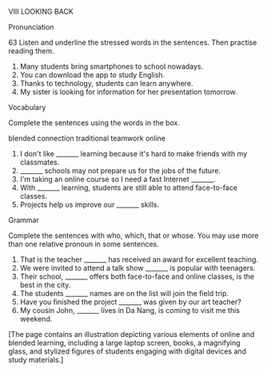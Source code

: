 VIII LOOKING BACK

Pronunciation

63 Listen and underline the stressed words in the sentences. Then practise reading them.

1. Many students bring smartphones to school nowadays.
2. You can download the app to study English.
3. Thanks to technology, students can learn anywhere.
4. My sister is looking for information for her presentation tomorrow.

Vocabulary

Complete the sentences using the words in the box.

blended    connection    traditional
teamwork    online

1. I don't like _______ learning because it's hard to make friends with my classmates.
2. _______ schools may not prepare us for the jobs of the future.
3. I'm taking an online course so I need a fast Internet _______.
4. With _______ learning, students are still able to attend face-to-face classes.
5. Projects help us improve our _______ skills.

Grammar

Complete the sentences with who, which, that or whose. You may use more than one relative pronoun in some sentences.

1. That is the teacher _______ has received an award for excellent teaching.
2. We were invited to attend a talk show _______ is popular with teenagers.
3. Their school, _______ offers both face-to-face and online classes, is the best in the city.
4. The students _______ names are on the list will join the field trip.
5. Have you finished the project _______ was given by our art teacher?
6. My cousin John, _______ lives in Da Nang, is coming to visit me this weekend.

[The page contains an illustration depicting various elements of online and blended learning, including a large laptop screen, books, a magnifying glass, and stylized figures of students engaging with digital devices and study materials.]